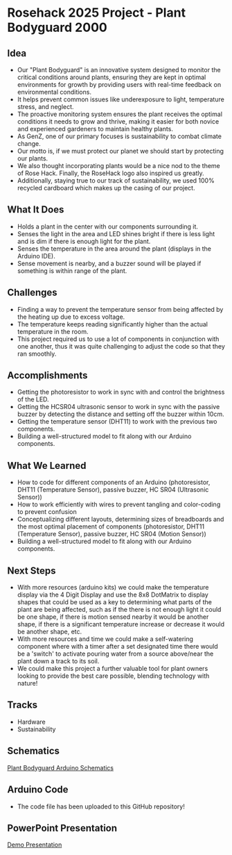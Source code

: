 # Rosehack 2025 Project - Plant Bodyguard 2000
## Idea
- Our "Plant Bodyguard" is an innovative system designed to monitor the critical conditions around plants, ensuring they are kept in optimal environments for growth by providing users with real-time feedback on environmental conditions.
-  It helps prevent common issues like underexposure to light, temperature stress, and neglect.
-  The proactive monitoring system ensures the plant receives the optimal conditions it needs to grow and thrive, making it easier for both novice and experienced gardeners to maintain healthy plants.
-  As GenZ, one of our primary focuses is sustainability to combat climate change.
- Our motto is, if we must protect our planet we should start by protecting our plants. 
- We also thought incorporating plants would be a nice nod to the theme of Rose Hack. Finally, the RoseHack logo also inspired us greatly.
- Additionally, staying true to our track of sustainability, we used 100% recycled cardboard which makes up the casing of our project. 
## What It Does
- Holds a plant in the center with our components surrounding it.
- Senses the light in the area and LED shines bright if there is less light and is dim if there is enough light for the plant.
- Senses the temperature in the area around the plant (displays in the Arduino IDE).
- Sense movement is nearby, and a buzzer sound will be played if something is within range of the plant.
## Challenges
- Finding a way to prevent the temperature sensor from being affected by the heating up due to excess voltage.
- The temperature keeps reading significantly higher than the actual temperature in the room.
- This project required us to use a lot of components in conjunction with one another, thus it was quite challenging to adjust the code so that they ran smoothly.
## Accomplishments
- Getting the photoresistor to work in sync with and control the brightness of the LED.
- Getting the HCSR04 ultrasonic sensor to work in sync with the passive buzzer by detecting the distance and setting off the buzzer within 10cm.
- Getting the temperature sensor (DHT11) to work with the previous two components.
- Building a well-structured model to fit along with our Arduino components.
## What We Learned
- How to code for different components of an Arduino (photoresistor, DHT11 (Temperature Sensor), passive buzzer, HC SR04 (Ultrasonic Sensor))
- How to work efficiently with wires to prevent tangling and color-coding to prevent confusion
- Conceptualizing different layouts, determining sizes of breadboards and the most optimal placement of components
(photoresistor, DHT11 (Temperature Sensor), passive buzzer, HC SR04 (Motion Sensor))
- Building a well-structured model to fit along with our Arduino components.
## Next Steps
- With more resources (arduino kits) we could make the temperature display via the 4 Digit Display and use the 8x8 DotMatrix to display shapes that could be used as a key to determining what parts of the plant are being affected, such as if the there is not enough light it could be one shape, if there is motion sensed nearby it would be another shape, if there is a significant temperature increase or decrease it would be another shape, etc.
- With more resources and time we could make a self-watering component where with a timer after a set designated time there would be a 'switch' to activate pouring water from a source above/near the plant down a track to its soil.
- We could make this project a further valuable tool for plant owners looking to provide the best care possible, blending technology with nature!
## Tracks
- Hardware
- Sustainability
## Schematics
[Plant Bodyguard Arduino Schematics](https://drive.google.com/file/d/1YNK4rFoyuLAuqwZ_h0ggeEZhw9TuqFms/view?usp=sharing)
## Arduino Code
- The code file has been uploaded to this GitHub repository!
## PowerPoint Presentation
[Demo Presentation](https://docs.google.com/presentation/d/1dIug8CcKoXWjLIH0ACUsbeNFddMJ1S-CdpY8tr9mh6Y/edit?usp=sharing)
